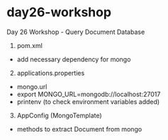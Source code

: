 # day26-workshop
Day 26 Workshop - Query Document Database

1. pom.xml 
- add necessary dependency for mongo 

2. applications.properties
- mongo.url
- export MONGO_URL=mongodb://localhost:27017
- printenv (to check environment variables added)

3. AppConfig (MongoTemplate)
- methods to extract Document from mongo


